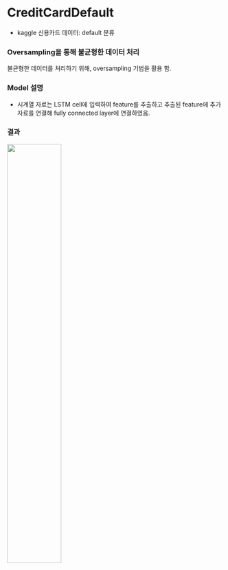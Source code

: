 # CreditCardDefault

- kaggle 신용카드 데이터: default 분류

### Oversampling을 통해 불균형한 데이터 처리
불균형한 데이터를 처리하기 위해, oversampling 기법을 활용 함.

### Model 설명
- 시계열 자료는 LSTM cell에 입력하여 feature를 추출하고 추출된 feature에 추가 자료를 연결해 fully connected layer에 연결하였음.

### 결과
<img src = "https://user-images.githubusercontent.com/68679247/102863968-b6e19980-4476-11eb-9b3a-9f24d626210e.PNG" width = "50%">
